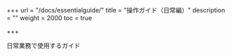 +++
url = "/docs/essentialguide/"
title = "操作ガイド（日常編）"
description = ""
weight = 2000
toc = true

+++

日常業務で使用するガイド
